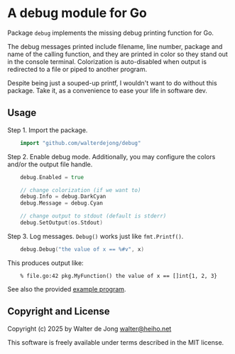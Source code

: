 A debug module for Go
=====================

Package `debug` implements the missing debug printing function for Go.

The debug messages printed include filename, line number, package and name
of the calling function, and they are printed in color so they stand out
in the console terminal. Colorization is auto-disabled when output is
redirected to a file or piped to another program.

Despite being just a souped-up printf, I wouldn't want to do without
this package. Take it, as a convenience to ease your life in software dev.

## Usage

Step 1. Import the package.

```go
    import "github.com/walterdejong/debug"
```

Step 2. Enable debug mode. Additionally, you may configure the colors
and/or the output file handle.

```go
    debug.Enabled = true

    // change colorization (if we want to)
    debug.Info = debug.DarkCyan
    debug.Message = debug.Cyan

    // change output to stdout (default is stderr)
    debug.SetOutput(os.Stdout)
```

Step 3. Log messages. `Debug()` works just like `fmt.Printf()`.

```go
    debug.Debug("the value of x == %#v", x)
```

This produces output like:

```
    % file.go:42 pkg.MyFunction() the value of x == []int{1, 2, 3}
```

See also the provided [example program](example/example.go).

## Copyright and License

Copyright (c) 2025 by Walter de Jong <walter@heiho.net>

This software is freely available under terms described in the MIT license.
